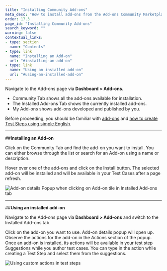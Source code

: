 ```yaml
---
title: "Installing Community Add-ons"
meta_desc: "How to install add-ons from the Add-ons Community Marketplace."
order: 17.3
page_id: "Installing Community Add-ons"
search_keyword: ""
warning: false
contextual_links:
- type: section
  name: "Contents"
- type: link
  name: "Installing an Add-on"
  url: "#installing-an-add-on"
- type: link
  name: "Using an installed add-on"
  url: "#using-an-installed-add-on"
---
```



Navigate to the Add-ons page via **Dashboard > Add-ons**.

* Community Tab shows all the add-ons available for installation.
* The Installed Add-ons Tab shows the currently installed add-ons.
* My Add-ons shows add-ons developed and published by you.

Before proceeding, you should be familiar with [add-ons](https://testsigma.com/docs/addons/what-is-an-addon/) and [how to create Test Steps using simple English](https://testsigma.com/docs/test-cases/step-types/natural-language/).

---
##**Installing an Add-on**

Click on the Community Tab and find the add-on you want to install. You can either browse through the list or search for an Add-on using a name or description.

Hover over one of the add-ons and click on the Install button. The selected add-on will be installed and will be available in your Test Cases after a page refresh.

![Add-on details Popup when clicking on Add-on tile in Installed Add-ons tab](https://docs.testsigma.com/images/community-marketplace/add-on-details.gif.gif)

---
##**Using an installed add-on**

Navigate to the Add-ons page via **Dashboard > Add-ons** and switch to the Installed Add-ons tab.

Click on the add-on you want to use. Add-on details popup will open up. Observe the actions for the add-on in the Actions section of the popup. Once an add-on is installed, its actions will be available in your test step Suggestions while you author test cases. You can type in the action while creating a Test Step and select them from the suggestions.

![Using custom actions in test steps](https://docs.testsigma.com/images/community-marketplace/custom-addons-in-test-steps.png)

